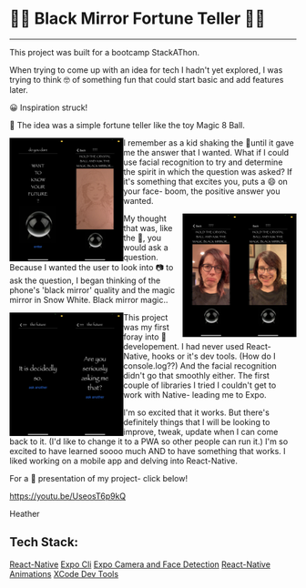# :mage_woman: Black Mirror Fortune Teller :mage_man:

---

This project was built for a bootcamp StackAThon.

When trying to come up with an idea for tech I hadn't yet explored, I was trying to think :nerd_face: of something fun that could start basic and add features later.

:grinning: Inspiration struck!

:8ball: The idea was a simple fortune teller like the toy Magic 8 Ball.


<img align='left' alt='opening-screen' src='/welcome.PNG' width='100'>
<img align='left' alt='fortune-teller' src='/overlay.PNG' width='100'>



I remember as a kid shaking the :8ball:until it gave me the answer that I wanted. What if I could use facial recognition to try and determine the spirit in which the question was asked? If it's something that excites you, puts a :smile: on your face- boom, the positive answer you wanted.



<img align='right' alt='smiling-face' src='/smile.PNG' width='100'>
<img align='right' alt='frowing-face' src='/frown.PNG' width='100'>



My thought that was, like the :8ball:, you would ask a question. Because I wanted the user to look into :camera: to ask the question, I began thinking of the phone's 'black mirror' quality and the magic mirror in Snow White. Black mirror magic..



<img align='left' alt='positive-fortune' src='/decidedlyso.PNG' width='100'>
<img align='left' alt='negative-fortune' src='/seriouslyasking.PNG' width='100'>



This project was my first foray into :iphone: developement. I had never used React-Native, hooks or it's dev tools. (How do I console.log??) And the facial recognition didn't go that smoothly either. The first couple of libraries I tried I couldn't get to work with Native- leading me to Expo.



I'm so excited that it works. But there's definitely things that I will be looking to improve, tweak, update when I can come back to it. (I'd like to change it to a PWA so other people can run it.) I'm so excited to have learned soooo much AND to have something that works. I liked working on a mobile app and delving into React-Native.



For a :movie_camera: presentation of my project- click below!



https://youtu.be/UseosT6p9kQ

Heather

## Tech Stack:

[React-Native](https://reactnative.dev/)
[Expo Cli](https://docs.expo.io/workflow/expo-cli/)
[Expo Camera and Face Detection](https://docs.expo.io/versions/latest/sdk/camera/)
[React-Native Animations](https://reactnative.dev/docs/animations)
[XCode Dev Tools](https://developer.apple.com/xcode/)
